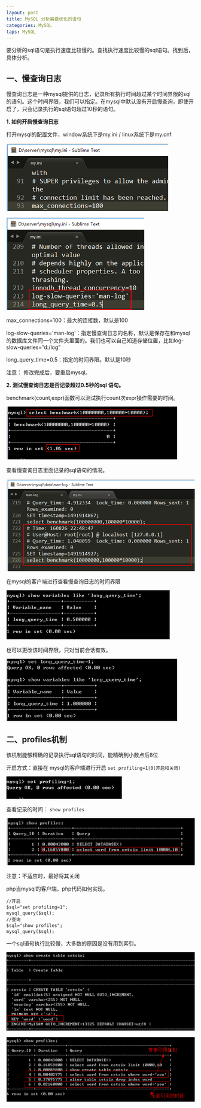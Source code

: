 ```yaml
---
layout: post
title: MySQL 分析需要优化的语句
categories: MySQL
taps: MySQL
---
```


要分析的sql语句是执行速度比较慢的。查找执行速度比较慢的sql语句。找到后，具体分析。

## 一、慢查询日志

慢查询日志是一种mysql提供的日志，记录所有执行时间超过某个时间界限的sql的语句。这个时间界限，我们可以指定。在mysql中默认没有开启慢查询，即使开启了，只会记录执行的sql语句超过10秒的语句。

**1. 如何开启慢查询日志**

打开mysql的配置文件，window系统下是my.ini / linux系统下是my.cnf

![01.png](/static/images/2016/08/26/01.png)

![02.png](/static/images/2016/08/26/02.png)


max_connections=100：最大的连接数，默认是100

log-slow-queries='man-log'：指定慢查询日志的名称，默认是保存在和mysql的数据库文件同一个文件夹里面的。我们也可以自己知道存储位置，比如log-slow-queries=”d:/log”

long_query_time=0.5：指定的时间界限。默认是10秒

注意： 修改完成后，要重启mysql。

**2. 测试慢查询日志是否记录超过0.5秒的sql 语句。**

benchmark(count,expr)函数可以测试执行count次expr操作需要的时间。

![03.png](/static/images/2016/08/26/03.png)

查看慢查询日志里面记录的sql语句的情况。

![04.png](/static/images/2016/08/26/04.png)

在mysql的客户端进行查看慢查询日志的时间界限

![05.png](/static/images/2016/08/26/05.png)

也可以更改该时间界限，只对当前会话有效。

![06.png](/static/images/2016/08/26/06.png)

## 二、profiles机制

该机制能够精确的记录执行sql语句的时间，能精确到小数点后8位

开启方式：直接在 mysql的客户端进行开启 `set profiling=1|0(开启和关闭)`

![07.png](/static/images/2016/08/26/07.png)

查看记录的时间： `show profiles`

![08.png](/static/images/2016/08/26/08.png)

注意：不适应时，最好将其关闭

php当mysql的客户端，php代码如何实现。

```
//开启
$sql="set profiling=1";
mysql_query($sql);
//查询
$sql="show profiles";
mysql_query($sql);
```

一个sql语句执行比较慢，大多数的原因是没有用到索引。

![09.png](/static/images/2016/08/26/09.png)

![10.png](/static/images/2016/08/26/10.png)